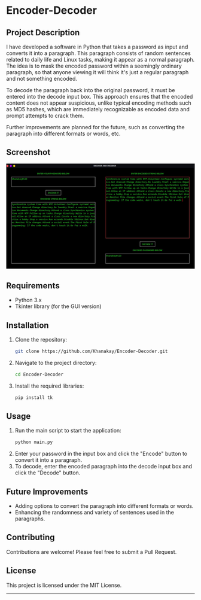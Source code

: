 # Encoder-Decoder

## Project Description

I have developed a software in Python that takes a password as input and converts it into a paragraph. This paragraph consists of random sentences related to daily life and Linux tasks, making it appear as a normal paragraph. The idea is to mask the encoded password within a seemingly ordinary paragraph, so that anyone viewing it will think it's just a regular paragraph and not something encoded.

To decode the paragraph back into the original password, it must be entered into the decode input box. This approach ensures that the encoded content does not appear suspicious, unlike typical encoding methods such as MD5 hashes, which are immediately recognizable as encoded data and prompt attempts to crack them.

Further improvements are planned for the future, such as converting the paragraph into different formats or words, etc.


## Screenshot
![Encoder Decoder](https://raw.githubusercontent.com/Khanakay/Encoder-Decoder/main/encoder_decoder_lime_black.jpg)


## Requirements

- Python 3.x
- Tkinter library (for the GUI version)

## Installation

1. Clone the repository:
   ```bash
   git clone https://github.com/Khanakay/Encoder-Decoder.git
   ```
2. Navigate to the project directory:
   ```bash
   cd Encoder-Decoder
   ```
3. Install the required libraries:
   ```bash
   pip install tk
   ```

## Usage

1. Run the main script to start the application:
   ```bash
   python main.py
   ```
2. Enter your password in the input box and click the "Encode" button to convert it into a paragraph.
3. To decode, enter the encoded paragraph into the decode input box and click the "Decode" button.

## Future Improvements

- Adding options to convert the paragraph into different formats or words.
- Enhancing the randomness and variety of sentences used in the paragraphs.

## Contributing

Contributions are welcome! Please feel free to submit a Pull Request.

## License

This project is licensed under the MIT License.

---
